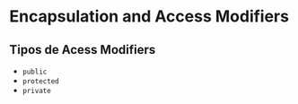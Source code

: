 # Encapsulation and Access Modifiers
## Tipos de Acess Modifiers
- ```public```
- ```protected```
- ```private```

